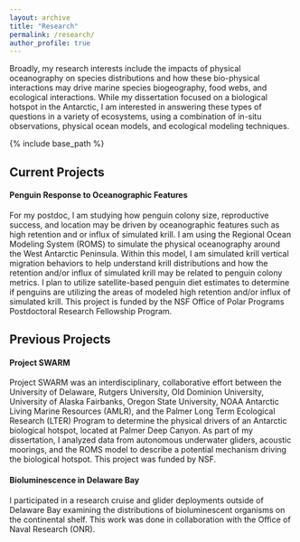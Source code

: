 ```yaml
---
layout: archive
title: "Research"
permalink: /research/
author_profile: true
---
```

Broadly, my research interests include the impacts of physical oceanography on species distributions and how these bio-physical interactions may drive marine species biogeography, food webs, and ecological interactions. While my dissertation focused on a biological hotspot in the Antarctic, I am interested in answering these types of questions in a variety of ecosystems, using a combination of in-situ observations, physical ocean models, and ecological modeling techniques.

{% include base_path %}

## Current Projects 

#### Penguin Response to Oceanographic Features
For my postdoc, I am studying how penguin colony size, reproductive success, and location may be driven by oceanographic features such as high retention and or influx of simulated krill. I am using the Regional Ocean Modeling System (ROMS) to simulate the physical oceanography around the West Antarctic Peninsula. Within this model, I am simulated krill vertical migration behaviors to help understand krill distributions and how the retention and/or influx of simulated krill may be related to penguin colony metrics. I plan to utilize satellite-based penguin diet estimates to determine if penguins are utilizing the areas of modeled high retention and/or influx of simulated krill. This project is funded by the NSF Office of Polar Programs Postdoctoral Research Fellowship Program. 

## Previous Projects

#### Project SWARM 
Project SWARM was an interdisciplinary, collaborative effort between the University of Delaware, Rutgers University, Old Dominion University, University of Alaska Fairbanks, Oregon State University, NOAA Antarctic Living Marine Resources (AMLR), and the Palmer Long Term Ecological Research (LTER) Program to determine the physical drivers of an Antarctic biological hotspot, located at Palmer Deep Canyon. As part of my dissertation, I analyzed data from autonomous underwater gliders, acoustic moorings, and the ROMS model to describe a potential mechanism driving the biological hotspot. This project was funded by NSF. 

#### Bioluminescence in Delaware Bay
I participated in a research cruise and glider deployments outside of Delaware Bay examining the distributions of bioluminescent organisms on the continental shelf. This work was done in collaboration with the Office of Naval Research (ONR). 
